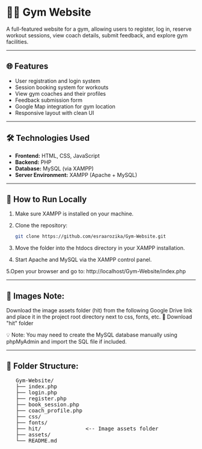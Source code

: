 # 🏋️‍♂️ Gym Website

A full-featured website for a gym, allowing users to register, log in, reserve workout sessions, view coach details, submit feedback, and explore gym facilities.

---

## 🌐 Features

- User registration and login system  
- Session booking system for workouts  
- View gym coaches and their profiles  
- Feedback submission form  
- Google Map integration for gym location  
- Responsive layout with clean UI  

---

## 🛠️ Technologies Used

- **Frontend:** HTML, CSS, JavaScript  
- **Backend:** PHP  
- **Database:** MySQL (via XAMPP)  
- **Server Environment:** XAMPP (Apache + MySQL)  

---

## 🚀 How to Run Locally

1. Make sure XAMPP is installed on your machine.
2. Clone the repository:
   ```bash
   git clone https://github.com/esraarozika/Gym-Website.git
3. Move the folder into the htdocs directory in your XAMPP installation.

4. Start Apache and MySQL via the XAMPP control panel.

5.Open your browser and go to:
  http://localhost/Gym-Website/index.php

---

## 📸 Images Note:
Download the image assets folder (hit) from the following Google Drive link and place it in the project root directory next to css, fonts, etc.
🔗 Download "hit" folder

💡 Note: You may need to create the MySQL database manually using phpMyAdmin and import the SQL file if included.

---

## 📂 Folder Structure:

<pre>
   Gym-Website/
   ├── index.php
   ├── login.php
   ├── register.php
   ├── book_session.php
   ├── coach_profile.php
   ├── css/
   ├── fonts/
   ├── hit/              <-- Image assets folder
   ├── assets/
   └── README.md
</pre>

